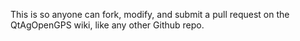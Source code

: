 This is so anyone can fork, modify, and submit a pull request on the QtAgOpenGPS wiki, like any other Github repo.
